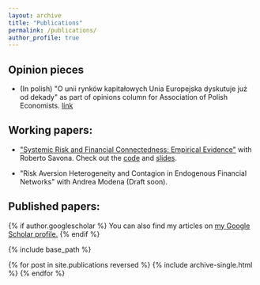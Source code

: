 ```yaml
---
layout: archive
title: "Publications"
permalink: /publications/
author_profile: true
---
```


## Opinion pieces

- (In polish) "O unii rynków kapitałowych Unia Europejska dyskutuje już od dekady" as part of opinions column for Association of Polish Economists. [link](https://tep.org.pl/unia-rynkow-kapitalowych/)

## Working papers:

- ["Systemic Risk and Financial Connectedness:
Empirical Evidence"](https://m-dadej.github.io/files/connectedness.pdf) with Roberto Savona. Check out the [code](https://github.com/m-dadej/robust_fragile) and [slides](https://m-dadej.github.io/files/empirical_oxford.pdf). 

- "Risk Aversion Heterogeneity and Contagion in
Endogenous Financial Networks" with Andrea Modena (Draft soon).

## Published papers:

{% if author.googlescholar %}
  You can also find my articles on <u><a href="{{author.googlescholar}}">my Google Scholar profile</a>.</u>
{% endif %}

{% include base_path %}

{% for post in site.publications reversed %}
  {% include archive-single.html %}
{% endfor %}

